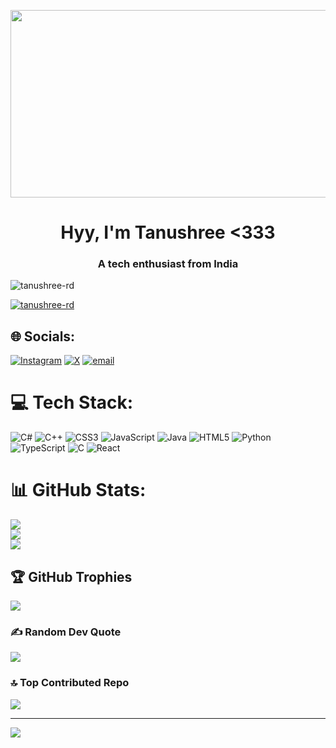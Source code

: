 <p align="center">
  <img src="https://media1.tenor.com/m/X3jJ_r78JlcAAAAd/bobs-burger-tina-belcher.gif" width="600" height="300" />
</p>

<h1 align="center">Hyy, I'm Tanushree <333</h1>
<h3 align="center">A tech enthusiast from India</h3>

<p align="left"> <img src="https://komarev.com/ghpvc/?username=tanushree-rd&label=Profile%20views&color=0e75b6&style=flat" alt="tanushree-rd" /> </p>

<p align="left"> <a href="https://github.com/ryo-ma/github-profile-trophy"><img src="https://github-profile-trophy.vercel.app/?username=tanushree-rd" alt="tanushree-rd" /></a> </p>

## 🌐 Socials:
[![Instagram](https://img.shields.io/badge/Instagram-%23E4405F.svg?logo=Instagram&logoColor=white)](https://instagram.com/tanu_shree_rd) [![X](https://img.shields.io/badge/X-black.svg?logo=X&logoColor=white)](https://x.com/serotoninwave) [![email](https://img.shields.io/badge/Email-D14836?logo=gmail&logoColor=white)](mailto:tanushreer021@gmail.com) 

# 💻 Tech Stack:
![C#](https://img.shields.io/badge/c%23-%23239120.svg?style=for-the-badge&logo=csharp&logoColor=white) ![C++](https://img.shields.io/badge/c++-%2300599C.svg?style=for-the-badge&logo=c%2B%2B&logoColor=white) ![CSS3](https://img.shields.io/badge/css3-%231572B6.svg?style=for-the-badge&logo=css3&logoColor=white) ![JavaScript](https://img.shields.io/badge/javascript-%23323330.svg?style=for-the-badge&logo=javascript&logoColor=%23F7DF1E) ![Java](https://img.shields.io/badge/java-%23ED8B00.svg?style=for-the-badge&logo=openjdk&logoColor=white) ![HTML5](https://img.shields.io/badge/html5-%23E34F26.svg?style=for-the-badge&logo=html5&logoColor=white) ![Python](https://img.shields.io/badge/python-3670A0?style=for-the-badge&logo=python&logoColor=ffdd54) ![TypeScript](https://img.shields.io/badge/typescript-%23007ACC.svg?style=for-the-badge&logo=typescript&logoColor=white) ![C](https://img.shields.io/badge/c-%2300599C.svg?style=for-the-badge&logo=c&logoColor=white) ![React](https://img.shields.io/badge/react-%2320232a.svg?style=for-the-badge&logo=react&logoColor=%2361DAFB)
# 📊 GitHub Stats:
![](https://github-readme-stats.vercel.app/api?username=Tanushree-RD&theme=dark&hide_border=false&include_all_commits=true&count_private=false)<br/>
![](https://nirzak-streak-stats.vercel.app/?user=Tanushree-RD&theme=dark&hide_border=false)<br/>
![](https://github-readme-stats.vercel.app/api/top-langs/?username=Tanushree-RD&theme=dark&hide_border=false&include_all_commits=true&count_private=false&layout=compact)

## 🏆 GitHub Trophies
![](https://github-profile-trophy.vercel.app/?username=Tanushree-RD&theme=radical&no-frame=false&no-bg=true&margin-w=4)

### ✍️ Random Dev Quote
![](https://quotes-github-readme.vercel.app/api?type=horizontal&theme=radical)

### 🔝 Top Contributed Repo
![](https://github-contributor-stats.vercel.app/api?username=Tanushree-RD&limit=5&theme=dark&combine_all_yearly_contributions=true)

---
[![](https://visitcount.itsvg.in/api?id=Tanushree-RD&icon=0&color=0)](https://visitcount.itsvg.in)

<!-- Proudly created with GPRM ( https://gprm.itsvg.in ) -->